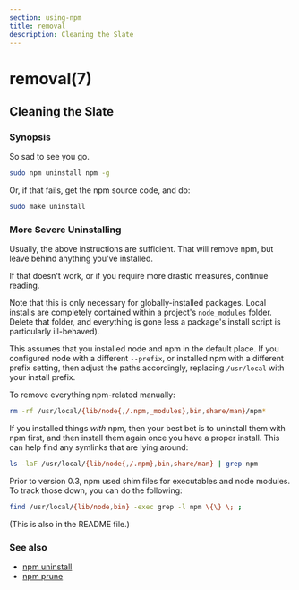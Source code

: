 ```yaml
---
section: using-npm
title: removal
description: Cleaning the Slate
---
```


# removal(7)

## Cleaning the Slate

### Synopsis

So sad to see you go.

```bash
sudo npm uninstall npm -g
```

Or, if that fails, get the npm source code, and do:

```bash
sudo make uninstall
```

### More Severe Uninstalling

Usually, the above instructions are sufficient. That will remove
npm, but leave behind anything you've installed.

If that doesn't work, or if you require more drastic measures,
continue reading.

Note that this is only necessary for globally-installed packages. Local
installs are completely contained within a project's `node_modules`
folder. Delete that folder, and everything is gone less a package's
install script is particularly ill-behaved).

This assumes that you installed node and npm in the default place. If
you configured node with a different `--prefix`, or installed npm with a
different prefix setting, then adjust the paths accordingly, replacing
`/usr/local` with your install prefix.

To remove everything npm-related manually:

```bash
rm -rf /usr/local/{lib/node{,/.npm,_modules},bin,share/man}/npm*
```

If you installed things _with_ npm, then your best bet is to uninstall
them with npm first, and then install them again once you have a
proper install. This can help find any symlinks that are lying
around:

```bash
ls -laF /usr/local/{lib/node{,/.npm},bin,share/man} | grep npm
```

Prior to version 0.3, npm used shim files for executables and node
modules. To track those down, you can do the following:

```bash
find /usr/local/{lib/node,bin} -exec grep -l npm \{\} \; ;
```

(This is also in the README file.)

### See also

- [npm uninstall](/cli-commands/npm-uninstall)
- [npm prune](/cli-commands/npm-prune)
